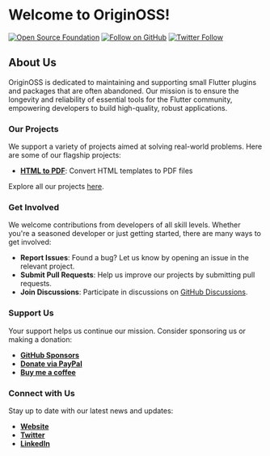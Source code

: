 # Welcome to OriginOSS!

[![Open Source Foundation](https://img.shields.io/badge/Open%20Source-Foundation-blue.svg)](https://website.org)
[![Follow on GitHub](https://img.shields.io/github/followers/originoss.svg?style=social&label=Follow&maxAge=2592000)](https://github.com/originoss?tab=followers)
[![Twitter Follow](https://img.shields.io/twitter/follow/originoss?style=social)](https://twitter.com/originoss)

## About Us

OriginOSS is dedicated to maintaining and supporting small Flutter plugins and packages that are often abandoned. Our mission is to ensure the longevity and reliability of essential tools for the Flutter community, empowering developers to build high-quality, robust applications.

### Our Projects

We support a variety of projects aimed at solving real-world problems. Here are some of our flagship projects:

- **[HTML to PDF](https://github.com/originoss/flutter_html_to_pdf_plus)**: Convert HTML templates to PDF files

Explore all our projects [here](https://github.com/orgs/originoss/repositories).

### Get Involved

We welcome contributions from developers of all skill levels. Whether you're a seasoned developer or just getting started, there are many ways to get involved:

- **Report Issues**: Found a bug? Let us know by opening an issue in the relevant project.
- **Submit Pull Requests**: Help us improve our projects by submitting pull requests.
- **Join Discussions**: Participate in discussions on [GitHub Discussions](https://github.com/orgs/originoss/discussions).

### Support Us

Your support helps us continue our mission. Consider sponsoring us or making a donation:

- **[GitHub Sponsors](https://github.com/sponsors/originoss)**
- **[Donate via PayPal](https://www.paypal.me/stevenosse)**
- **[Buy me a coffee](https://buymeacoffee.com/originoss)**

### Connect with Us

Stay up to date with our latest news and updates:

- **[Website](https://originoss.org)**
- **[Twitter](https://twitter.com/originoss)**
- **[LinkedIn](https://www.linkedin.com/company/originoss)**
